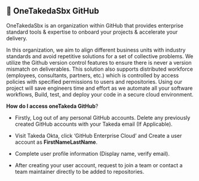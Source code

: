 ## 🔧 OneTakedaSbx GitHub

OneTakedaSbx is an organization within GitHub that provides enterprise standard tools & expertise to onboard your projects & accelerate your delivery.

In this organization, we aim to align different business units with industry standards and avoid repetitive solutions for a set of collective problems. We utilize the Github version control features to ensure there is never a version mismatch on deliverables. This solution also supports distributed workforce (employees, consultants, partners, etc.) which is controlled by access policies with specified permissions to users and repositories.
Using our project will save engineers time and effort as we automate all your software workflows, Build, test, and deploy your code in a secure cloud environment.

**How do I access oneTakeda GitHub**?

- Firstly, Log out of any personal GitHub accounts. Delete any previously created GitHub accounts with your Takeda email (If Applicable).

- Visit Takeda Okta, click ‘GitHub Enterprise Cloud’ and Create a user account as **FirstNameLastName**.

- Complete user profile information (Display name, verify email).

- After creating your user account, request to join a team or contact a team maintainer directly to be added to repositories.
